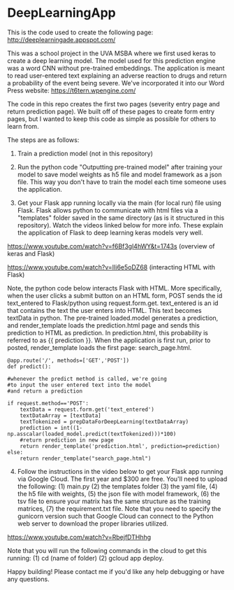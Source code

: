 # DeepLearningApp

This is the code used to create the following page: http://deeplearningade.appspot.com/

This was a school project in the UVA MSBA where we first used keras to create a deep learning model. The model used for this prediction engine was a word CNN without pre-trained embeddings. The application is meant to read user-entered text explaining an adverse reaction to drugs and return a probability of the event being severe. We've incorporated it into our Word Press website: https://t6tern.wpengine.com/ 

The code in this repo creates the first two pages (severity entry page and return prediction page). We built off of these pages to create form entry pages, but I wanted to keep this code as simple as possible for others to learn from. 

The steps are as follows:

1. Train a prediction model (not in this repository)

2. Run the python code "Outputting pre-trained model" after training your model to save model weights as h5 file and model framework as a json file. This way you don't have to train the model each time someone uses the application.

3. Get your Flask app running locally via the main (for local run) file using Flask. Flask allows python to communicate with html files via a "templates" folder saved in the same directory (as is it structured in this repository). Watch the videos linked below for more info. These explain the application of Flask to deep learning keras models very well.

https://www.youtube.com/watch?v=f6Bf3gl4hWY&t=1743s (overview of keras and Flask)

https://www.youtube.com/watch?v=IIi6e5oDZ68 (interacting HTML with Flask)

Note, the python code below interacts Flask with HTML. More specifically, when the user clicks a submit button on an HTML form, POST sends the id text_entered to Flask/python using request.form.get. text_entered is an id that contains the text the user enters into HTML. This text becomes textData in python. The pre-trained loaded.model generates a prediction, and render_template loads the prediction.html page and sends this prediction to HTML as prediction. In prediction.html, this probability is referred to as {{ prediction }}. When the application is first run, prior to posted, render_template loads the first page: search_page.html.


    @app.route('/', methods=['GET','POST'])
    def predict():
    
    #whenever the predict method is called, we're going    
    #to input the user entered text into the model
    #and return a prediction
    
    if request.method=='POST':    
        textData = request.form.get('text_entered')      
        textDataArray = [textData]
        textTokenized = prepDataForDeepLearning(textDataArray)
        prediction = int((1-np.asscalar(loaded_model.predict(textTokenized)))*100)
        #return prediction in new page        
        return render_template('prediction.html', prediction=prediction)      
    else:    
        return render_template("search_page.html")  

4. Follow the instructions in the video below to get your Flask app running via Google Cloud. The first year and $300 are free. You'll need to upload the following: (1) main.py (2) the templates folder (3) the yaml file, (4) the h5 file with weights, (5) the json file with model framework, (6) the tsv file to ensure your matrix has the same structure as the training matrices, (7) the requirement.txt file. Note that you need to specify the gunicorn version such that Google Cloud can connect to the Python web server to download the proper libraries utilized. 

https://www.youtube.com/watch?v=RbejfDTHhhg

Note that you will run the following commands in the cloud to get this running: (1) cd (name of folder) (2) gcloud app deploy.

Happy building! Please contact me if you'd like any help debugging or have any questions.
